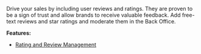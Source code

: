 
Drive your sales by including user reviews and ratings. They are proven to be a sign of trust and allow brands to receive valuable feedback. Add free-text reviews and star ratings and moderate them in the Back Office.


**Features:**

* [Rating and Review Management](https://documentation.spryker.com/v4/docs/rating-revew-management)